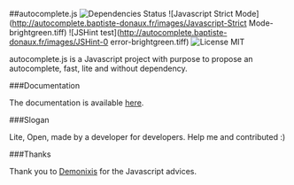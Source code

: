 ##autocomplete.js
![Dependencies Status](http://autocomplete.baptiste-donaux.fr/images/dependencies-none-brightgreen.tiff)
![Javascript Strict Mode](http://autocomplete.baptiste-donaux.fr/images/Javascript-Strict Mode-brightgreen.tiff)
![JSHint test](http://autocomplete.baptiste-donaux.fr/images/JSHint-0 error-brightgreen.tiff)
![License MIT](http://autocomplete.baptiste-donaux.fr/images/license-mit.tiff)

autocomplete.js is a Javascript project with purpose to propose an autocomplete, fast, lite and without dependency.

###Documentation

The documentation is available [here](http://autocomplete.baptiste-donaux.fr).

###Slogan

Lite, Open, made by a developer for developers. Help me and contributed :)

###Thanks

Thank you to [Demonixis](https://github.com/demonixis) for the Javascript advices.
